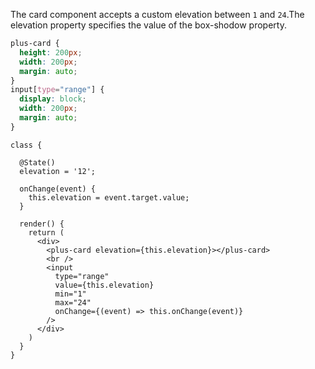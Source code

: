 The card component accepts a custom elevation between `1` and `24`.The elevation property specifies the value of the box-shodow property.

```css [style]
plus-card {
  height: 200px;
  width: 200px;
  margin: auto;
}
input[type="range"] {
  display: block;
  width: 200px;
  margin: auto;
}
```

```tsx [script]
class {

  @State()
  elevation = '12';

  onChange(event) {
    this.elevation = event.target.value;
  }

  render() {
    return (
      <div>
        <plus-card elevation={this.elevation}></plus-card>
        <br />
        <input 
          type="range" 
          value={this.elevation} 
          min="1" 
          max="24" 
          onChange={(event) => this.onChange(event)} 
        />
      </div>
    )
  }
}
```
